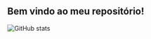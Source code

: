 ## Bem vindo ao meu repositório!

![GitHub stats](https://github-readme-stats.vercel.app/api?username=victorraphaemilk&show_icons=true&theme=transparent)

